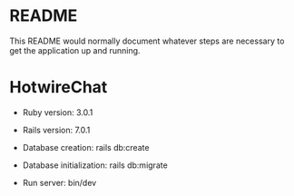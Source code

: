 # README

This README would normally document whatever steps are necessary to get the
application up and running.

# HotwireChat

* Ruby version:
    3.0.1

* Rails version:
    7.0.1

* Database creation:
    rails db:create

* Database initialization:
    rails db:migrate

* Run server:
    bin/dev
